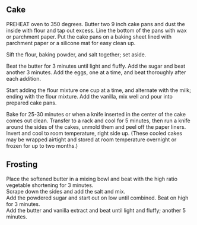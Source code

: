 Cake
----
PREHEAT oven to 350 degrees. Butter two 9 inch cake pans and dust the inside with flour and tap out excess. Line the bottom of the pans with wax or parchment paper. Put the cake pans on a baking sheet lined with parchment paper or a silicone mat for easy clean up.

Sift the flour, baking powder, and salt together; set aside.

Beat the butter for 3 minutes until light and fluffy. Add the sugar and beat another 3 minutes. Add the eggs, one at a time, and beat thoroughly after each addition.

Start adding the flour mixture one cup at a time, and alternate with the milk; ending with the flour mixture. Add the vanilla, mix well and pour into prepared cake pans.

Bake for 25-30 minutes or when a knife inserted in the center of the cake comes out clean. Transfer to a rack and cool for 5 minutes, then run a knife around the sides of the cakes, unmold them and peel off the paper liners. Invert and cool to room temperature, right side up. (These cooled cakes may be wrapped airtight and stored at room temperature overnight or frozen for up to two months.)

Frosting
---------
Place the softened butter in a mixing bowl and beat with the high ratio vegetable shortening for 3 minutes.  
Scrape down the sides and add the salt and mix.  
Add the powdered sugar and start out on low until combined. Beat on high for 3 minutes.  
Add the butter and vanilla extract and beat until light and fluffy; another 5 minutes. 

